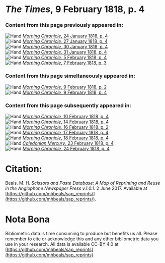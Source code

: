 # *The Times*, 9 February 1818, p. 4  
  
### Content from this page previously appeared in:  
![Hand](http://scissorsandpaste.net/wp-content/uploads/2017/06/smallhandpointer.png) [*Morning Chronicle*, 24 January 1818, p. 4](https://mhbeals.github.io/sap_html/Morning-Chronicle/Morning-Chronicle-24-January-1818-p-4)  
![Hand](http://scissorsandpaste.net/wp-content/uploads/2017/06/smallhandpointer.png) [*Morning Chronicle*, 27 January 1818, p. 4](https://mhbeals.github.io/sap_html/Morning-Chronicle/Morning-Chronicle-27-January-1818-p-4)  
![Hand](http://scissorsandpaste.net/wp-content/uploads/2017/06/smallhandpointer.png) [*Morning Chronicle*, 30 January 1818, p. 4](https://mhbeals.github.io/sap_html/Morning-Chronicle/Morning-Chronicle-30-January-1818-p-4)  
![Hand](http://scissorsandpaste.net/wp-content/uploads/2017/06/smallhandpointer.png) [*Morning Chronicle*, 31 January 1818, p. 4](https://mhbeals.github.io/sap_html/Morning-Chronicle/Morning-Chronicle-31-January-1818-p-4)  
![Hand](http://scissorsandpaste.net/wp-content/uploads/2017/06/smallhandpointer.png) [*Morning Chronicle*, 5 February 1818, p. 4](https://mhbeals.github.io/sap_html/Morning-Chronicle/Morning-Chronicle-5-February-1818-p-4)  
![Hand](http://scissorsandpaste.net/wp-content/uploads/2017/06/smallhandpointer.png) [*Morning Chronicle*, 7 February 1818, p. 3](https://mhbeals.github.io/sap_html/Morning-Chronicle/Morning-Chronicle-7-February-1818-p-3)  
  
### Content from this page simeltaneously appeared in:  
![Hand](http://scissorsandpaste.net/wp-content/uploads/2017/06/smallhandpointer.png) [*Morning Chronicle*, 9 February 1818, p. 2](https://mhbeals.github.io/sap_html/Morning-Chronicle/Morning-Chronicle-9-February-1818-p-2)  
![Hand](http://scissorsandpaste.net/wp-content/uploads/2017/06/smallhandpointer.png) [*Morning Chronicle*, 9 February 1818, p. 4](https://mhbeals.github.io/sap_html/Morning-Chronicle/Morning-Chronicle-9-February-1818-p-4)  
  
### Content from this page subsequently appeared in:  
![Hand](http://scissorsandpaste.net/wp-content/uploads/2017/06/smallhandpointer.png) [*Morning Chronicle*, 10 February 1818, p. 4](https://mhbeals.github.io/sap_html/Morning-Chronicle/Morning-Chronicle-10-February-1818-p-4)  
![Hand](http://scissorsandpaste.net/wp-content/uploads/2017/06/smallhandpointer.png) [*Morning Chronicle*, 14 February 1818, p. 4](https://mhbeals.github.io/sap_html/Morning-Chronicle/Morning-Chronicle-14-February-1818-p-4)  
![Hand](http://scissorsandpaste.net/wp-content/uploads/2017/06/smallhandpointer.png) [*Morning Chronicle*, 16 February 1818, p. 2](https://mhbeals.github.io/sap_html/Morning-Chronicle/Morning-Chronicle-16-February-1818-p-2)  
![Hand](http://scissorsandpaste.net/wp-content/uploads/2017/06/smallhandpointer.png) [*Morning Chronicle*, 17 February 1818, p. 4](https://mhbeals.github.io/sap_html/Morning-Chronicle/Morning-Chronicle-17-February-1818-p-4)  
![Hand](http://scissorsandpaste.net/wp-content/uploads/2017/06/smallhandpointer.png) [*Morning Chronicle*, 18 February 1818, p. 4](https://mhbeals.github.io/sap_html/Morning-Chronicle/Morning-Chronicle-18-February-1818-p-4)  
![Hand](http://scissorsandpaste.net/wp-content/uploads/2017/06/smallhandpointer.png) [*Caledonian Mercury*, 23 February 1818, p. 4](https://mhbeals.github.io/sap_html/Caledonian-Mercury/Caledonian-Mercury-23-February-1818-p-4)  
![Hand](http://scissorsandpaste.net/wp-content/uploads/2017/06/smallhandpointer.png) [*Morning Chronicle*, 24 February 1818, p. 4](https://mhbeals.github.io/sap_html/Morning-Chronicle/Morning-Chronicle-24-February-1818-p-4)  


# Citation: 

Beals. M. H. *Scissors and Paste Database: A Map of Reprinting and Reuse in the Anglophone Newspaper Press v.1.0.1.* 2 June 2017. Available at [https://github.com/mhbeals/sap_reprints/](https://github.com/mhbeals/sap_reprints/). 

# Nota Bona

Bibliometric data is time consuming to produce but benefits us all. Please remember to cite or acknowledge this and any other bibliometric data you use in your research. All data is available CC-BY 4.0 at [https://github.com/mhbeals/sap_reprints](https://github.com/mhbeals/sap_reprints)
